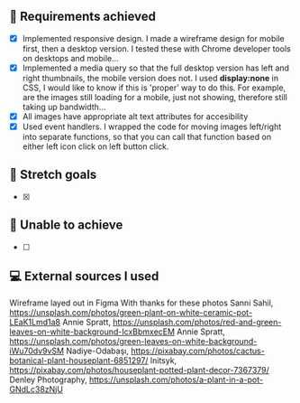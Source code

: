 ## :dart: Requirements achieved

- [x] Implemented responsive design. I made a wireframe design for mobile first, then a desktop version. I tested these with Chrome developer tools on desktops and mobile...
- [x] Implemented a media query so that the full desktop version has left and right thumbnails, the mobile version does not. I used **display:none** in CSS, I would like to know if this is 'proper' way to do this. For example, are the images still loading for a mobile, just not showing, therefore still taking up bandwidth...
- [x] All images have appropriate alt text attributes for accesibility
- [x] Used event handlers. I wrapped the code for moving images left/right into separate functions, so that you can call that function based on either left icon click on left button click.

## :dart: Stretch goals

- [x]

## :pushpin: Unable to achieve

- [ ]

## :computer: External sources I used

Wireframe layed out in Figma
With thanks for these photos
Sanni Sahil, https://unsplash.com/photos/green-plant-on-white-ceramic-pot-LEaK1Lmd1a8
Annie Spratt, https://unsplash.com/photos/red-and-green-leaves-on-white-background-IcxBbmxecEM
Annie Spratt, https://unsplash.com/photos/green-leaves-on-white-background-iWu70dv9vSM
Nadiye-Odabaşı, https://pixabay.com/photos/cactus-botanical-plant-houseplant-6851297/
lnitsyk, https://pixabay.com/photos/houseplant-potted-plant-decor-7367379/
Denley Photography, https://unsplash.com/photos/a-plant-in-a-pot-GNdLc38zNjU
